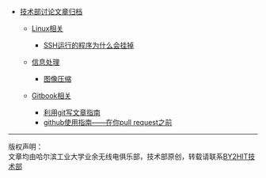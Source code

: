 * [技术部讨论文章归档](README.md)  
    * [Linux相关](/linux/linux_index.md)  
        * [SSH运行的程序为什么会挂掉](/linux/SSH_why_dead.md)
    
    * [信息处理](/information/info_index.md)
        * [图像压缩](/information/pic_zip.md)
    * [Gitbook相关](/git_book_use/gitbook_index.md)
        * [利用git写文章指南](/git_book_use/gitbook_use.md)
        * [github使用指南——在你pull request之前](/git_book_use/gitbook_fork_sync.md)
        
----
版权声明：  
文章均由哈尔滨工业大学业余无线电俱乐部，技术部原创，转载请联系<a href=zhaoyuhao@by2hit.net>BY2HIT技术部</a>
